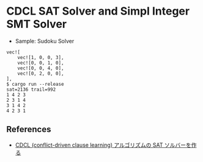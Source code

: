 # CDCL SAT Solver and Simpl Integer SMT Solver

- Sample: Sudoku Solver

```
vec![
    vec![1, 0, 0, 3],
    vec![0, 0, 1, 0],
    vec![0, 0, 4, 0],
    vec![0, 2, 0, 0],
],
$ cargo run --release
sat=2136 trail=992
1 4 2 3
2 3 1 4
3 1 4 2
4 2 3 1
```

## References

- [CDCL (conflict-driven clause learning) アルゴリズムの SAT ソルバーを作る](https://zenn.dev/termoshtt/scraps/ae3372d290ed75)
